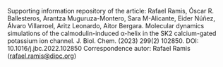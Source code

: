 
Supporting information repository of the article:
Rafael Ramis, Óscar R. Ballesteros, Arantza Muguruza-Montero, Sara M-Alicante, Eider Núñez, Álvaro Villarroel, Aritz Leonardo, Aitor Bergara. Molecular dynamics simulations of the calmodulin-induced α-helix in the SK2 calcium-gated potassium ion channel. J. Biol. Chem. (2023) 299(2) 102850. DOI: 10.1016/j.jbc.2022.102850
Correspondence autor: Rafael Ramis (rafael.ramis@dipc.org)
